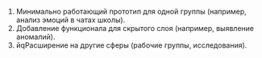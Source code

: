 1. Минимально работающий прототип для одной группы (например, анализ эмоций в чатах школы).
2. Добавление функционала для скрытого слоя (например, выявление аномалий).
3. йqРасширение на другие сферы (рабочие группы, исследования).